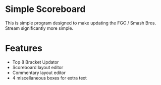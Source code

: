 # Simple Scoreboard
This is simple program designed to make updating the FGC / Smash Bros. Stream significantly more simple.
# Features
- Top 8 Bracket Updator
- Scoreboard layout editor
- Commentary layout editor
- 4 miscellaneous boxes for extra text
